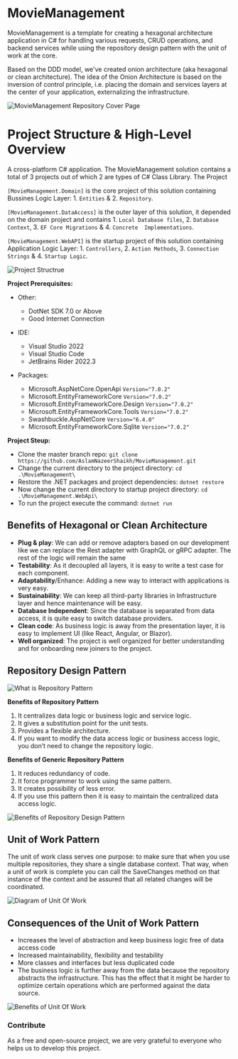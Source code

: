 # MovieManagement

MovieManagement is a template for creating a hexagonal architecture application in C# for handling various requests, CRUD operations, and backend services while using the repository design pattern with the unit of work at the core. 

Based on the DDD model, we've created onion architecture (aka hexagonal or clean architecture). The idea of the Onion Architecture is based on the inversion of control principle, i.e. placing the domain and services layers at the center of your application, externalizing the infrastructure.

![MovieManagement Repository Cover Page](https://github.com/AslamNazeerShaikh/MovieManagement/blob/development/Images%20&%20Documents/0.png)


# Project Structure & High-Level Overview

A cross-platform C# application. The MovieManagement solution contains a total of 3 projects out of which 2 are types of C# Class Library. The Project 

`[MovieManagement.Domain]` is the core project of this solution containing Bussines Logic Layer: 1. `Entities` & 2. `Repository`. 

`[MovieManagement.DataAccess]` is the outer layer of this solution, it depended on the domain project and contains 1. `Local Database files`, 2. `Database Context`, 3. `EF Core Migrations` & 4. `Concrete  Implementations`.

`[MovieManagement.WebAPI]` is the startup project of this solution containing Application Logic Layer: 1. `Controllers`, 2. `Action Methods`, 3. `Connection Strings` & 4. `Startup Logic`.
 
![Project Structrue](https://github.com/AslamNazeerShaikh/MovieManagement/blob/development/Images%20&%20Documents/5.png)


**Project Prerequisites:**

 - Other:
   - DotNet SDK 7.0 or Above
   - Good Internet Connection

 - IDE:
   - Visual Studio 2022
   - Visual Studio Code
   - JetBrains Rider 2022.3

 - Packages:
     - Microsoft.AspNetCore.OpenApi  `Version="7.0.2"`
     - Microsoft.EntityFrameworkCore  `Version="7.0.2"`
     - Microsoft.EntityFrameworkCore.Design  `Version="7.0.2"`
     - Microsoft.EntityFrameworkCore.Tools  `Version="7.0.2"`
     - Swashbuckle.AspNetCore  `Version="6.4.0"`
     - Microsoft.EntityFrameworkCore.Sqlite  `Version="7.0.2"`

**Project Steup:**
 - Clone the master branch repo: `git clone https://github.com/AslamNazeerShaikh/MovieManagement.git`
 - Change the current directory to the project directory: `cd .\MovieManagement\`
 - Restore the .NET packages and project dependencies: `dotnet restore`
 - Now change the current directory to startup project directory: `cd .\MovieManagement.WebApi\`
 - To run the project execute the command: `dotnet run`

## Benefits of Hexagonal or Clean Architecture

 - **Plug & play**: We can add or remove adapters based on our development
   like we can replace the Rest adapter with GraphQL or gRPC adapter. The
   rest of the logic will remain the same
 - **Testability**: As it decoupled all layers, it is easy to write a
   test case for each component.
 - **Adaptability**/Enhance: Adding a new way to interact with applications
   is very easy.
 - **Sustainability**: We can keep all third-party libraries in
   Infrastructure layer and hence maintenance will be easy.
 - **Database Independent**: Since the database is separated from data access,
   it is quite easy to switch database providers.
 - **Clean code**: As business logic is away from the presentation layer, it is
   easy to implement UI (like React, Angular, or Blazor).
 - **Well organized**: The project is well organized for better understanding
   and for onboarding new joiners to the project.

## Repository Design Pattern

![What is Repository Pattern](https://github.com/AslamNazeerShaikh/MovieManagement/blob/development/Images%20&%20Documents/2.png)

**Benefits of Repository Pattern**
1.  It centralizes data logic or business logic and service logic.
2.  It gives a substitution point for the unit tests.
3.  Provides a flexible architecture.
4.  If you want to modify the data access logic or business access logic, you don’t need to change the repository logic.

**Benefits of Generic Repository Pattern**
1.  It reduces redundancy of code.
2.  It force programmer to work using the same pattern.
3.  It creates possibility of less error.
4.  If you use this pattern then it is easy to maintain the centralized data access logic. 

![Benefits of Repository Design Pattern](https://github.com/AslamNazeerShaikh/MovieManagement/blob/development/Images%20&%20Documents/1.png)


## Unit of Work Pattern 
The unit of work class serves one purpose: to make sure that when you use multiple repositories, they share a single database context. That way, when a unit of work is complete you can call the SaveChanges method on that instance of the context and be assured that all related changes will be coordinated.

![Diagram of Unit Of Work](https://github.com/AslamNazeerShaikh/MovieManagement/blob/development/Images%20&%20Documents/4.png)

 ## Consequences of the Unit of Work Pattern
-   Increases the level of abstraction and keep business logic free of data access code
-   Increased maintainability, flexibility and testability
-   More classes and interfaces but less duplicated code
-   The business logic is further away from the data because the repository abstracts the infrastructure. This has the effect that it might be harder to optimize certain operations which are performed against the data source.

![Benefits of Unit Of Work](https://github.com/AslamNazeerShaikh/MovieManagement/blob/development/Images%20&%20Documents/3.png)

### Contribute
As a free and open-source project, we are very grateful to everyone who helps us to develop this project.
